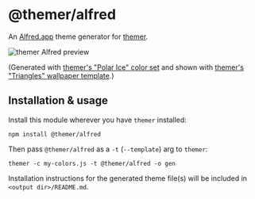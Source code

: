 # @themer/alfred

An [Alfred.app](https://www.alfredapp.com/) theme generator for [themer](https://github.com/mjswensen/themer).

![themer Alfred preview](https://cdn.jsdelivr.net/gh/mjswensen/themer@a186c8585721d5defbf4cb1bc94165144d4dd35a/cli/packages/themer-alfred/assets/themer-alfred-preview.png)

(Generated with [themer's "Polar Ice" color set](https://github.com/mjswensen/themer/tree/master/cli/packages/themer-colors-polar-ice) and shown with [themer's "Triangles" wallpaper template](https://github.com/mjswensen/themer/tree/master/cli/packages/themer-wallpaper-triangles).)

## Installation & usage

Install this module wherever you have `themer` installed:

    npm install @themer/alfred

Then pass `@themer/alfred` as a `-t` (`--template`) arg to `themer`:

    themer -c my-colors.js -t @themer/alfred -o gen

Installation instructions for the generated theme file(s) will be included in `<output dir>/README.md`.
